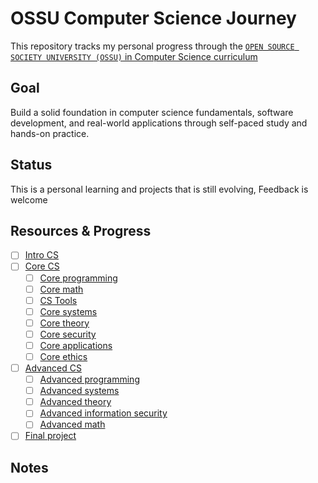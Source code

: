 # OSSU Computer Science Journey
 This repository tracks my personal progress through the [`OPEN SOURCE SOCIETY UNIVERSITY (OSSU)` in Computer Science curriculum](https://github.com/ossu/computer-science)

## Goal
Build a solid foundation in computer science fundamentals, software development, and real-world applications through self-paced study and hands-on practice.

## Status
This is a personal learning and projects that is still evolving, Feedback is welcome

## Resources & Progress
- [ ] [Intro CS](https://github.com/ossu/computer-science/blob/master/README.md#intro-cs)
- [ ] [Core CS](https://github.com/ossu/computer-science/blob/master/README.md#core-cs)
  - [ ] [Core programming](https://github.com/ossu/computer-science/blob/master/README.md#core-programming)
  - [ ] [Core math](https://github.com/ossu/computer-science/blob/master/README.md#core-math)
  - [ ] [CS Tools](https://github.com/ossu/computer-science/blob/master/README.md#cs-tools)
  - [ ] [Core systems](https://github.com/ossu/computer-science/blob/master/README.md#core-systems)
  - [ ] [Core theory](https://github.com/ossu/computer-science/blob/master/README.md#core-theory)
  - [ ] [Core security](https://github.com/ossu/computer-science/blob/master/README.md#core-security)
  - [ ] [Core applications](https://github.com/ossu/computer-science/blob/master/README.md#core-applications)
  - [ ] [Core ethics](https://github.com/ossu/computer-science/blob/master/README.md#core-ethics)
- [ ] [Advanced CS](https://github.com/ossu/computer-science/blob/master/README.md#advanced-cs)
  - [ ] [Advanced programming](https://github.com/ossu/computer-science/blob/master/README.md#advanced-programming)
  - [ ] [Advanced systems](https://github.com/ossu/computer-science/blob/master/README.md#advanced-systems)
  - [ ] [Advanced theory](https://github.com/ossu/computer-science/blob/master/README.md#advanced-theory)
  - [ ] [Advanced information security](https://github.com/ossu/computer-science/blob/master/README.md#advanced-information-security)
  - [ ] [Advanced math](https://github.com/ossu/computer-science/blob/master/README.md#advanced-math)
- [ ] [Final project](https://github.com/ossu/computer-science/blob/master/README.md#final-project)

## Notes
